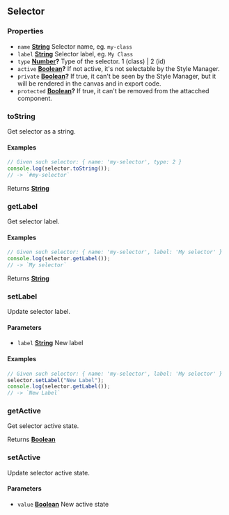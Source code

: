 <!-- Generated by documentation.js. Update this documentation by updating the source code. -->

## Selector

### Properties

- `name` **[String][1]** Selector name, eg. `my-class`
- `label` **[String][1]** Selector label, eg. `My Class`
- `type` **[Number][2]?** Type of the selector. 1 (class) | 2 (id)
- `active` **[Boolean][3]?** If not active, it's not selectable by the Style Manager.
- `private` **[Boolean][3]?** If true, it can't be seen by the Style Manager, but it will be rendered in the canvas and in export code.
- `protected` **[Boolean][3]?** If true, it can't be removed from the attacched component.

### toString

Get selector as a string.

#### Examples

```javascript
// Given such selector: { name: 'my-selector', type: 2 }
console.log(selector.toString());
// -> `#my-selector`
```

Returns **[String][1]**

### getLabel

Get selector label.

#### Examples

```javascript
// Given such selector: { name: 'my-selector', label: 'My selector' }
console.log(selector.getLabel());
// -> `My selector`
```

Returns **[String][1]**

### setLabel

Update selector label.

#### Parameters

- `label` **[String][1]** New label

#### Examples

```javascript
// Given such selector: { name: 'my-selector', label: 'My selector' }
selector.setLabel("New Label");
console.log(selector.getLabel());
// -> `New Label`
```

### getActive

Get selector active state.

Returns **[Boolean][3]**

### setActive

Update selector active state.

#### Parameters

- `value` **[Boolean][3]** New active state

[1]: https://developer.mozilla.org/docs/Web/JavaScript/Reference/Global_Objects/String
[2]: https://developer.mozilla.org/docs/Web/JavaScript/Reference/Global_Objects/Number
[3]: https://developer.mozilla.org/docs/Web/JavaScript/Reference/Global_Objects/Boolean
